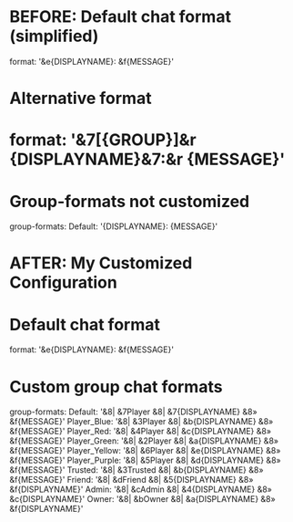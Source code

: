 

# BEFORE: Default chat format (simplified)
format: '&e{DISPLAYNAME}: &f{MESSAGE}'

# Alternative format
# format: '&7[{GROUP}]&r {DISPLAYNAME}&7:&r {MESSAGE}'

# Group-formats not customized
group-formats:
  Default: '{DISPLAYNAME}: {MESSAGE}'

# AFTER: My Customized Configuration

# Default chat format
format: '&e{DISPLAYNAME}: &f{MESSAGE}'

# Custom group chat formats
group-formats:
  Default:       '&8| &7Player &8| &7{DISPLAYNAME} &8» &f{MESSAGE}'
  Player_Blue:   '&8| &3Player &8| &b{DISPLAYNAME} &8» &f{MESSAGE}'
  Player_Red:    '&8| &4Player &8| &c{DISPLAYNAME} &8» &f{MESSAGE}'
  Player_Green:  '&8| &2Player &8| &a{DISPLAYNAME} &8» &f{MESSAGE}'
  Player_Yellow: '&8| &6Player &8| &e{DISPLAYNAME} &8» &f{MESSAGE}'
  Player_Purple: '&8| &5Player &8| &d{DISPLAYNAME} &8» &f{MESSAGE}'
  Trusted:       '&8| &3Trusted &8| &b{DISPLAYNAME} &8» &f{MESSAGE}'
  Friend:        '&8| &dFriend &8| &5{DISPLAYNAME} &8» &f{DISPLAYNAME}'
  Admin:         '&8| &cAdmin &8| &4{DISPLAYNAME} &8» &c{DISPLAYNAME}'
  Owner:         '&8| &bOwner &8| &a{DISPLAYNAME} &8» &f{DISPLAYNAME}'
